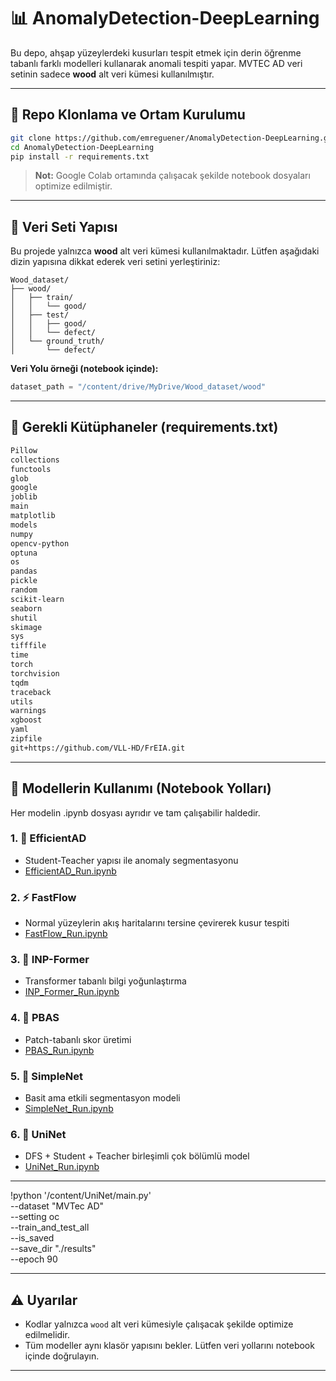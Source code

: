 # 📊 AnomalyDetection-DeepLearning

Bu depo, ahşap yüzeylerdeki kusurları tespit etmek için derin öğrenme tabanlı farklı modelleri kullanarak anomali tespiti yapar. MVTEC AD veri setinin sadece **wood** alt veri kümesi kullanılmıştır.

---

## 🔗 Repo Klonlama ve Ortam Kurulumu

```bash
git clone https://github.com/emreguener/AnomalyDetection-DeepLearning.git
cd AnomalyDetection-DeepLearning
pip install -r requirements.txt
```

> **Not:** Google Colab ortamında çalışacak şekilde notebook dosyaları optimize edilmiştir.

---

## 📂 Veri Seti Yapısı

Bu projede yalnızca **wood** alt veri kümesi kullanılmaktadır. Lütfen aşağıdaki dizin yapısına dikkat ederek veri setini yerleştiriniz:

```
Wood_dataset/
├── wood/
│   ├── train/
│   │   └── good/
│   ├── test/
│   │   ├── good/
│   │   └── defect/
│   └── ground_truth/
│       └── defect/
```

**Veri Yolu örneği (notebook içinde):**

```python
dataset_path = "/content/drive/MyDrive/Wood_dataset/wood"
```

---

## 📄 Gerekli Kütüphaneler (requirements.txt)

```txt
Pillow
collections
functools
glob
google
joblib
main
matplotlib
models
numpy
opencv-python
optuna
os
pandas
pickle
random
scikit-learn
seaborn
shutil
skimage
sys
tifffile
time
torch
torchvision
tqdm
traceback
utils
warnings
xgboost
yaml
zipfile
git+https://github.com/VLL-HD/FrEIA.git
```

---

## 🔧 Modellerin Kullanımı (Notebook Yolları)

Her modelin .ipynb dosyası ayrıdır ve tam çalışabilir haldedir.

### 1. 🧠 EfficientAD

* Student-Teacher yapısı ile anomaly segmentasyonu
* [EfficientAD\_Run.ipynb](./EfficientAD_Run.ipynb)

### 2. ⚡ FastFlow

* Normal yüzeylerin akış haritalarını tersine çevirerek kusur tespiti
* [FastFlow\_Run.ipynb](./FastFlow_Run%20%281%29.ipynb)

### 3. 🔬 INP-Former

* Transformer tabanlı bilgi yoğunlaştırma
* [INP\_Former\_Run.ipynb](./INP_Former_Run%20%281%29.ipynb)

### 4. 🧪 PBAS

* Patch-tabanlı skor üretimi
* [PBAS\_Run.ipynb](./PBAS_Run%20%281%29.ipynb)

### 5. 🔹 SimpleNet

* Basit ama etkili segmentasyon modeli
* [SimpleNet\_Run.ipynb](./SimpleNet_Run.ipynb)

### 6. 🔸 UniNet

* DFS + Student + Teacher birleşimli çok bölümlü model
* [UniNet\_Run.ipynb](./UniNet_Run.ipynb)
---
!python '/content/UniNet/main.py' \
  --dataset "MVTec AD" \
  --setting oc \
  --train_and_test_all \
  --is_saved \
  --save_dir "./results" \
  --epoch 90

---

## ⚠️ Uyarılar

* Kodlar yalnızca `wood` alt veri kümesiyle çalışacak şekilde optimize edilmelidir.
* Tüm modeller aynı klasör yapısını bekler. Lütfen veri yollarını notebook içinde doğrulayın.

---


